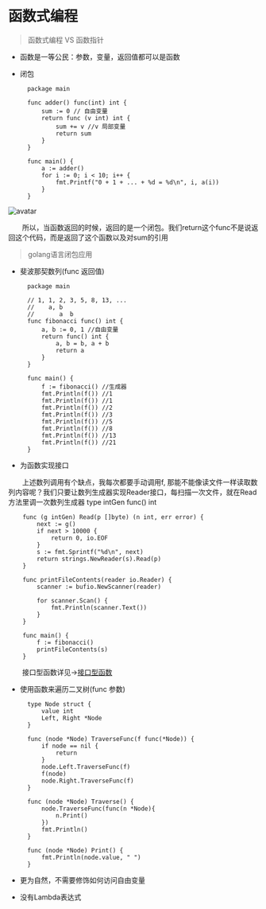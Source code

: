 # 函数式编程

> 函数式编程 VS 函数指针

- 函数是一等公民：参数，变量，返回值都可以是函数
- 闭包

		package main
		
		func adder() func(int) int {
		    sum := 0 // 自由变量
		    return func (v int) int {
		        sum += v //v 局部变量
		        return sum
		    }
		}
		
		func main() {
		    a := adder()
		    for i := 0; i < 10; i++ {
		        fmt.Printf("0 + 1 + ... + %d = %d\n", i, a(i))
		    }
		}
![avatar](https://cdn.jsdelivr.net/gh/facedamon/MarkDownPhotos@master/golang/闭包.png)

&emsp;&emsp;所以，当函数返回的时候，返回的是一个闭包。我们return这个func不是说返回这个代码，而是返回了这个函数以及对sum的引用

> golang语言闭包应用

- 斐波那契数列(func 返回值)

		package main
		
		// 1, 1, 2, 3, 5, 8, 13, ...
		//    a, b
		//       a  b
		func fibonacci func() int {
		    a, b := 0, 1 //自由变量
		    return func() int {
		        a, b = b, a + b
		        return a
		    }
		}
		
		func main() {
		    f := fibonacci() //生成器
		    fmt.Println(f()) //1
		    fmt.Println(f()) //1
		    fmt.Println(f()) //2
		    fmt.Println(f()) //3
		    fmt.Println(f()) //5
		    fmt.Println(f()) //8
		    fmt.Println(f()) //13
		    fmt.Println(f()) //21
		}
- 为函数实现接口

&emsp;&emsp;上述数列调用有个缺点，我每次都要手动调用f, 那能不能像读文件一样读取数列内容呢？我们只要让数列生成器实现Reader接口，每扫描一次文件，就在Read方法里调一次数列生成器
		type intGen func() int
		
		func (g intGen) Read(p []byte) (n int, err error) {
		    next := g()
		    if next > 10000 {
		        return 0, io.EOF
		    }
		    s := fmt.Sprintf("%d\n", next)
		    return strings.NewReader(s).Read(p)
		}
		
		func printFileContents(reader io.Reader) {
		    scanner := bufio.NewScanner(reader)
		
		    for scanner.Scan() {
		        fmt.Println(scanner.Text())
		    }
		}
		
		func main() {
		    f := fibonacci()
		    printFileContents(s)
		}
&emsp;&emsp;接口型函数详见->[接口型函数](https://facedamon.github.io/post/golang/standard-lib/标准库database/接口型函数/)

- 使用函数来遍历二叉树(func 参数)

		type Node struct {
		    value int
		    Left, Right *Node
		}
		
		func (node *Node) TraverseFunc(f func(*Node)) {
		    if node == nil {
		        return
		    }
		    node.Left.TraverseFunc(f)
		    f(node)
		    node.Right.TraverseFunc(f)
		}
		
		func (node *Node) Traverse() {
		    node.TraverseFunc(func(n *Node){
		        n.Print()
		    })
		    fmt.Println()
		}
		
		func (node *Node) Print() {
		    fmt.Println(node.value, " ")
		}

- 更为自然，不需要修饰如何访问自由变量
- 没有Lambda表达式
